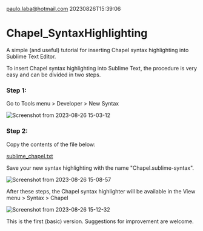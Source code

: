 paulo.laba@hotmail.com 
20230826T15:39:06

# Chapel_SyntaxHighlighting
A simple (and useful) tutorial for inserting Chapel syntax highlighting into Sublime Text Editor.

To insert Chapel syntax highlighting into Sublime Text, the procedure is very easy and can be divided in two steps.

### Step 1:

Go to Tools menu > Developer > New Syntax

![Screenshot from 2023-08-26 15-03-12](https://github.com/paulolaba/Chapel_SyntaxHighlighting/assets/81526258/2c440401-40fd-4a2b-a03e-e4bb99f300b4)

### Step 2: 

Copy the contents of the file below:

[sublime_chapel.txt](https://github.com/paulolaba/Chapel_SyntaxHighlighting/files/12446465/sublime_chapel.txt)

Save your new syntax highlighting with the name "Chapel.sublime-syntax".

![Screenshot from 2023-08-26 15-08-57](https://github.com/paulolaba/Chapel_SyntaxHighlighting/assets/81526258/f3f49fde-e0bb-45d9-857c-408fde1c06d2)

After these steps, the Chapel syntax highlighter will be available in the View menu > Syntax > Chapel

![Screenshot from 2023-08-26 15-12-32](https://github.com/paulolaba/Chapel_SyntaxHighlighting/assets/81526258/ea10367e-5970-4207-bdfa-2a94290db163)

This is the first (basic) version. Suggestions for improvement are welcome.








